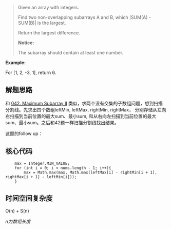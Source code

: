 > Given an array with integers.
>
> Find two non-overlapping subarrays A and B, which |SUM(A) - SUM(B)| is the largest.
>
> Return the largest difference.
>
> **Notice:** 
> 
> The subarray should contain at least one number.
>

**Example:** 

For [1, 2, -3, 1], return 6.

## 解题思路

和
[042. Maximum Subarray II](https://github.com/ForestCold/Algorithms/blob/master/%E3%80%90Medium%E3%80%91042.%20Maximum%20Subarray%20II.md)
类似，求两个没有交集的子数组问题，想到扫描分割线。先求出四个数组leftMin, leftMax, rightMin, rightMax，
分别存储从左向右扫描到当前位置的最大sum、最小sum, 和从右向左扫描到当前位置的最大sum、最小sum。之后和42题一样扫描分割线找出结果。

这题的follow up：

## 核心代码

        max = Integer.MIN_VALUE;
        for (int i = 0; i < nums.length - 1; i++){
            max = Math.max(max, Math.max(leftMax[i] - rightMin[i + 1], rightMax[i + 1] - leftMin[i]));
        }


## 时间空间复杂度

O(n) + S(n)

*n为数组长度*
